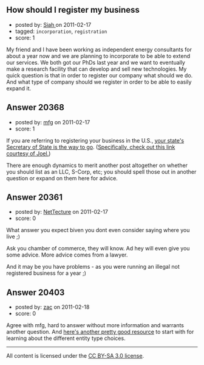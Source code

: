 ## How should I register my business

- posted by: [Siah ](https://stackexchange.com/users/-1/7832-siah) on 2011-02-17
- tagged: `incorporation`, `registration`
- score: 1

My friend and I have been working as independent energy consultants for about a year now and we are planning to incorporate to be able to extend our services. We both got our PhDs last year and we want to eventually make a research facility that can develop and sell new technologies.
My quick question is that in order to register our company what should we do. And what type of company should we register in order to be able to easily expand it.


## Answer 20368

- posted by: [mfg](https://stackexchange.com/users/-1/4476-mfg) on 2011-02-17
- score: 1

<p>If you are referring to registering your business in the U.S., <a href="http://answers.onstartups.com/questions/17226/is-the-secretary-of-state-the-general-office-state-to-state-for-registering-a-c">your state's Secretary of State is the way to go</a>. (<a href="http://www.business.gov/register/index.html" rel="nofollow">Specifically, check out this link courtesy of Joel.</a>)</p>

<p>There are enough dynamics to merit another post altogether on whether you should list as an LLC, S-Corp, etc; you should spell those out in another question or expand on them here for advice.</p>



## Answer 20361

- posted by: [NetTecture](https://stackexchange.com/users/-1/3350-nettecture) on 2011-02-17
- score: 0

What answer you expect biven you dont even consider saying where you live ;)

Ask you chamber of commerce, they will know. Ad hey will even give you some advice. More advice comes from a lawyer.

And it may be you have problems - as you were running an illegal not registered business for a year ;)


## Answer 20403

- posted by: [zac](https://stackexchange.com/users/-1/6708-zac) on 2011-02-18
- score: 0

<p>Agree with mfg, hard to answer without more information and warrants another question. And <a href="http://library.findlaw.com/1999/Sep/1/130696.html" rel="nofollow">here's another pretty good resource</a> to start with for learning about the different entity type choices.</p>




---

All content is licensed under the [CC BY-SA 3.0 license](https://creativecommons.org/licenses/by-sa/3.0/).
